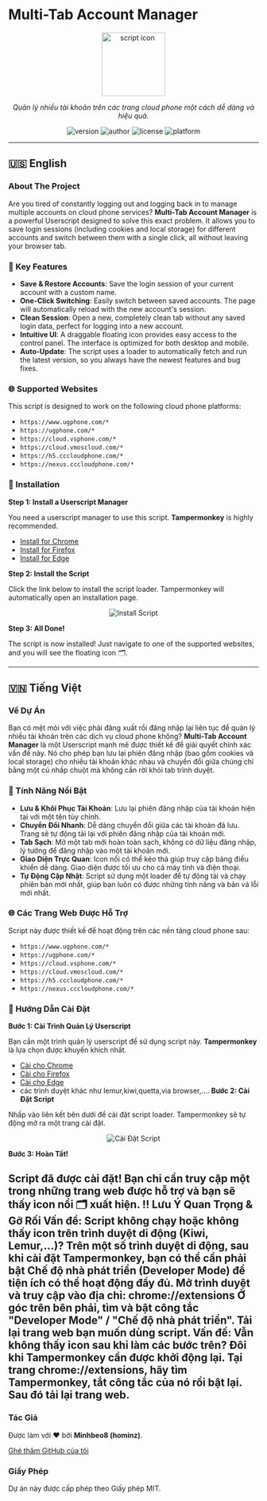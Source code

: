 # Multi-Tab Account Manager

<p align="center">
  <img src="[https://i.postimg.cc/Jhcr8R5L/hominz-png-4.png](https://i.postimg.cc/SRSDLKcn/eddf18a0812c3cd1b5e92cf80158cc86-edit-525557047898993.png)" alt="script icon" width="128">
</p>

<p align="center">
  <em>Quản lý nhiều tài khoản trên các trang cloud phone một cách dễ dàng và hiệu quả.</em>
</p>

<p align="center">
  <img src="https://img.shields.io/badge/version-7.1.0-blue" alt="version">
  <img src="https://img.shields.io/badge/author-Minhbeo8%20(hominz)-brightgreen" alt="author">
  <img src="https://img.shields.io/badge/license-MIT-lightgrey" alt="license">
  <img src="https://img.shields.io/badge/platform-Tampermonkey-orange" alt="platform">
</p>

---

## 🇺🇸 English

### About The Project

Are you tired of constantly logging out and logging back in to manage multiple accounts on cloud phone services? **Multi-Tab Account Manager** is a powerful Userscript designed to solve this exact problem. It allows you to save login sessions (including cookies and local storage) for different accounts and switch between them with a single click, all without leaving your browser tab.

### 🚀 Key Features

*   **Save & Restore Accounts**: Save the login session of your current account with a custom name.
*   **One-Click Switching**: Easily switch between saved accounts. The page will automatically reload with the new account's session.
*   **Clean Session**: Open a new, completely clean tab without any saved login data, perfect for logging into a new account.
*   **Intuitive UI**: A draggable floating icon provides easy access to the control panel. The interface is optimized for both desktop and mobile.
*   **Auto-Update**: The script uses a loader to automatically fetch and run the latest version, so you always have the newest features and bug fixes.

### 🌐 Supported Websites

This script is designed to work on the following cloud phone platforms:

*   `https://www.ugphone.com/*`
*   `https://ugphone.com/*`
*   `https://cloud.vsphone.com/*`
*   `https://cloud.vmoscloud.com/*`
*   `https://h5.cccloudphone.com/*`
*   `https://nexus.cccloudphone.com/*`

### 🔧 Installation

**Step 1: Install a Userscript Manager**

You need a userscript manager to use this script. **Tampermonkey** is highly recommended.

*   [Install for Chrome](https://chrome.google.com/webstore/detail/tampermonkey/dhdgffkkebhmkfjojejmpbldmpobfkfo)
*   [Install for Firefox](https://addons.mozilla.org/en-US/firefox/addon/tampermonkey/)
*   [Install for Edge](https://microsoftedge.microsoft.com/addons/detail/tampermonkey/iikmkjmpaadaobahmlepeloendndfphd)

**Step 2: Install the Script**

Click the link below to install the script loader. Tampermonkey will automatically open an installation page.

<p align="center">
  <a href="https://raw.githubusercontent.com/Minhnobeo/mutil_browser_cloud/main/loader.user.js" style="text-decoration: none;">
    <img src="https://img.shields.io/badge/Install%20Script-Click%20Here-blue?style=for-the-badge&logo=tampermonkey" alt="Install Script">
  </a>
</p>

**Step 3: All Done!**

The script is now installed! Just navigate to one of the supported websites, and you will see the floating icon 🗂️.

---

## 🇻🇳 Tiếng Việt

### Về Dự Án

Bạn có mệt mỏi với việc phải đăng xuất rồi đăng nhập lại liên tục để quản lý nhiều tài khoản trên các dịch vụ cloud phone không? **Multi-Tab Account Manager** là một Userscript mạnh mẽ được thiết kế để giải quyết chính xác vấn đề này. Nó cho phép bạn lưu lại phiên đăng nhập (bao gồm cookies và local storage) cho nhiều tài khoản khác nhau và chuyển đổi giữa chúng chỉ bằng một cú nhấp chuột mà không cần rời khỏi tab trình duyệt.

### 🚀 Tính Năng Nổi Bật

*   **Lưu & Khôi Phục Tài Khoản**: Lưu lại phiên đăng nhập của tài khoản hiện tại với một tên tùy chỉnh.
*   **Chuyển Đổi Nhanh**: Dễ dàng chuyển đổi giữa các tài khoản đã lưu. Trang sẽ tự động tải lại với phiên đăng nhập của tài khoản mới.
*   **Tab Sạch**: Mở một tab mới hoàn toàn sạch, không có dữ liệu đăng nhập, lý tưởng để đăng nhập vào một tài khoản mới.
*   **Giao Diện Trực Quan**: Icon nổi có thể kéo thả giúp truy cập bảng điều khiển dễ dàng. Giao diện được tối ưu cho cả máy tính và điện thoại.
*   **Tự Động Cập Nhật**: Script sử dụng một loader để tự động tải và chạy phiên bản mới nhất, giúp bạn luôn có được những tính năng và bản vá lỗi mới nhất.

### 🌐 Các Trang Web Được Hỗ Trợ

Script này được thiết kế để hoạt động trên các nền tảng cloud phone sau:

*   `https://www.ugphone.com/*`
*   `https://ugphone.com/*`
*   `https://cloud.vsphone.com/*`
*   `https://cloud.vmoscloud.com/*`
*   `https://h5.cccloudphone.com/*`
*   `https://nexus.cccloudphone.com/*`

### 🔧 Hướng Dẫn Cài Đặt

**Bước 1: Cài Trình Quản Lý Userscript**

Bạn cần một trình quản lý userscript để sử dụng script này. **Tampermonkey** là lựa chọn được khuyến khích nhất.

*   [Cài cho Chrome](https://chrome.google.com/webstore/detail/tampermonkey/dhdgffkkebhmkfjojejmpbldmpobfkfo)
*   [Cài cho Firefox](https://addons.mozilla.org/en-US/firefox/addon/tampermonkey/)
*   [Cài cho Edge](https://microsoftedge.microsoft.com/addons/detail/tampermonkey/iikmkjmpaadaobahmlepeloendndfphd)
* các trình duyệt khác như lemur,kiwi,quetta,via browser,.... 
**Bước 2: Cài Đặt Script**

Nhấp vào liên kết bên dưới để cài đặt script loader. Tampermonkey sẽ tự động mở ra một trang cài đặt.

<p align="center">
  <a href="https://raw.githubusercontent.com/Minhbeo8/extension_multi_Browser/refs/heads/main/multi-tab-account-manager.user.js" style="text-decoration: none;">
    <img src="https://img.shields.io/badge/Cài%20Đặt%20Script-Nhấp%20Vào%20Đây-blue?style=for-the-badge&logo=tampermonkey" alt="Cài Đặt Script">
  </a>
</p>

**Bước 3: Hoàn Tất!**

Script đã được cài đặt! Bạn chỉ cần truy cập một trong những trang web được hỗ trợ và bạn sẽ thấy icon nổi 🗂️ xuất hiện.
‼️ Lưu Ý Quan Trọng & Gỡ Rối
Vấn đề: Script không chạy hoặc không thấy icon trên trình duyệt di động (Kiwi, Lemur,...)?
Trên một số trình duyệt di động, sau khi cài đặt Tampermonkey, bạn có thể cần phải bật Chế độ nhà phát triển (Developer Mode) để tiện ích có thể hoạt động đầy đủ.
Mở trình duyệt và truy cập vào địa chỉ: chrome://extensions
Ở góc trên bên phải, tìm và bật công tắc "Developer Mode" / "Chế độ nhà phát triển".
Tải lại trang web bạn muốn dùng script.
Vấn đề: Vẫn không thấy icon sau khi làm các bước trên?
Đôi khi Tampermonkey cần được khởi động lại. Tại trang chrome://extensions, hãy tìm Tampermonkey, tắt công tắc của nó rồi bật lại. Sau đó tải lại trang web.
---

### Tác Giả

Được làm với ❤️ bởi **Minhbeo8 (hominz)**.

[Ghé thăm GitHub của tôi](https://github.com/Minhbeo8)

### Giấy Phép

Dự án này được cấp phép theo Giấy phép MIT.
